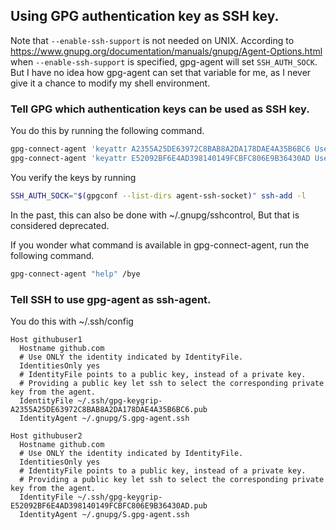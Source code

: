 ## Using GPG authentication key as SSH key.

Note that `--enable-ssh-support` is not needed on UNIX.
According to https://www.gnupg.org/documentation/manuals/gnupg/Agent-Options.html
when `--enable-ssh-support` is specified, gpg-agent will set `SSH_AUTH_SOCK`.
But I have no idea how gpg-agent can set that variable for me,
as I never give it a chance to modify my shell environment.

### Tell GPG which authentication keys can be used as SSH key.

You do this by running the following command.

```sh
gpg-connect-agent 'keyattr A2355A25DE63972C8BAB8A2DA178DAE4A35B6BC6 Use-for-ssh: true' /bye
gpg-connect-agent 'keyattr E52092BF6E4AD398140149FCBFC806E9B36430AD Use-for-ssh: true' /bye
```

You verify the keys by running

```sh
SSH_AUTH_SOCK="$(gpgconf --list-dirs agent-ssh-socket)" ssh-add -l
```

In the past, this can also be done with ~/.gnupg/sshcontrol,
But that is considered deprecated.

If you wonder what command is available in gpg-connect-agent, run the following command.

```sh
gpg-connect-agent "help" /bye
```

### Tell SSH to use gpg-agent as ssh-agent.

You do this with ~/.ssh/config

```sshconfig
Host githubuser1
  Hostname github.com
  # Use ONLY the identity indicated by IdentityFile.
  IdentitiesOnly yes
  # IdentityFile points to a public key, instead of a private key.
  # Providing a public key let ssh to select the corresponding private key from the agent.
  IdentityFile ~/.ssh/gpg-keygrip-A2355A25DE63972C8BAB8A2DA178DAE4A35B6BC6.pub
  IdentityAgent ~/.gnupg/S.gpg-agent.ssh

Host githubuser2
  Hostname github.com
  # Use ONLY the identity indicated by IdentityFile.
  IdentitiesOnly yes
  # IdentityFile points to a public key, instead of a private key.
  # Providing a public key let ssh to select the corresponding private key from the agent.
  IdentityFile ~/.ssh/gpg-keygrip-E52092BF6E4AD398140149FCBFC806E9B36430AD.pub
  IdentityAgent ~/.gnupg/S.gpg-agent.ssh
```
